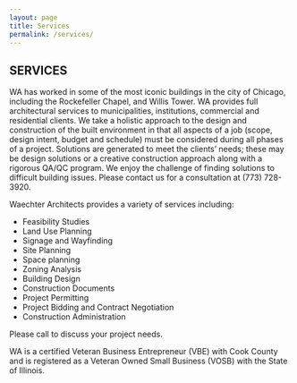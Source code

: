 ```yaml
---
layout: page
title: Services
permalink: /services/
---
```


## SERVICES

WA has worked in some of the most iconic buildings in the city of Chicago, including the Rockefeller Chapel, and Willis Tower.  WA provides full architectural services to municipalities, institutions, commercial and residential clients. We take a holistic approach to the design and construction of the built environment in that all aspects of a job (scope, design intent, budget and schedule) must be considered during all phases of a project. Solutions are generated to meet the clients’ needs; these may be design solutions or a creative construction approach along with a rigorous QA/QC program. We enjoy the challenge of finding solutions to difficult building issues. Please contact us for a consultation at (773) 728-3920.

Waechter Architects provides a variety of services including:

* Feasibility Studies
* Land Use Planning
* Signage and Wayfinding
* Site Planning
* Space planning
* Zoning Analysis
* Building Design
* Construction Documents
* Project Permitting
* Project Bidding and Contract Negotiation
* Construction Administration

Please call to discuss your project needs.

WA is a certified Veteran Business Entrepreneur (VBE) with Cook County and is registered as a Veteran Owned Small Business (VOSB) with the State of Illinois.